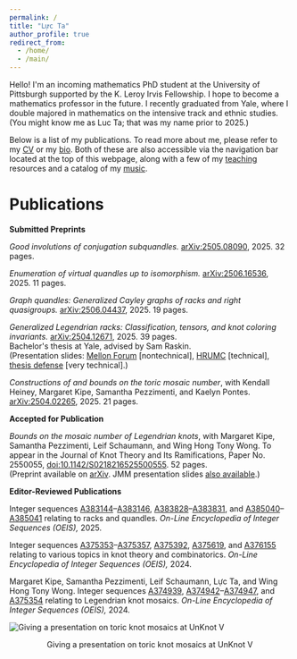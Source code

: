 ```yaml
---
permalink: /
title: "Lực Ta"
author_profile: true
redirect_from: 
  - /home/
  - /main/
---
```


Hello! I'm an incoming mathematics PhD student at the University of Pittsburgh supported by the K. Leroy Irvis Fellowship. I hope to become a mathematics professor in the future. I recently graduated from Yale, where I double majored in mathematics on the intensive track and ethnic studies. (You might know me as Luc Ta; that was my name prior to 2025.) 

Below is a list of my publications. To read more about me, please refer to my [CV](https://luc-ta.github.io/cv/) or my [bio](https://luc-ta.github.io/about/). Both of these are also accessible via the navigation bar located at the top of this webpage, along with a few of my [teaching](https://luc-ta.github.io/teaching/) resources and a catalog of my [music](https://luc-ta.github.io/music/).

Publications
======



**Submitted Preprints**

_Good involutions of conjugation subquandles._ [arXiv:2505.08090](https://arxiv.org/abs/2505.08090), 2025. 32 pages.

_Enumeration of virtual quandles up to isomorphism._ [arXiv:2506.16536](https://arxiv.org/abs/2506.16536), 2025. 11 pages.

_Graph quandles: Generalized Cayley graphs of racks and right quasigroups._ [arXiv:2506.04437](https://arxiv.org/abs/2506.04437), 2025. 19 pages.

_Generalized Legendrian racks: Classification, tensors, and knot coloring invariants._ [arXiv:2504.12671](https://arxiv.org/abs/2504.12671), 2025. 39 pages.\
Bachelor's thesis at Yale, advised by Sam Raskin.\
(Presentation slides: [Mellon Forum](../files/mellon.pdf) \[nontechnical\], [HRUMC](../files/hrumc.pdf) \[technical\], [thesis defense](../files/defense.pdf) \[very technical\].)

_Constructions of and bounds on the toric mosaic number_, with Kendall Heiney, Margaret Kipe, Samantha Pezzimenti, and Kaelyn Pontes. [arXiv:2504.02265](https://doi.org/10.48550/arXiv.2504.02265), 2025. 21 pages.

**Accepted for Publication**

_Bounds on the mosaic number of Legendrian knots_, with Margaret Kipe, Samantha Pezzimenti, Leif Schaumann, and Wing Hong Tony Wong. To appear in the Journal of Knot Theory and Its Ramifications, Paper No. 2550055, [doi:10.1142/S0218216525500555](https://doi.org/10.1142/S0218216525500555). 52 pages.\
(Preprint available on [arXiv](https://arxiv.org/abs/2410.08064). JMM presentation slides [also available](../files/computing-legendrian-mosaic-numbers.pdf).)

**Editor-Reviewed Publications**

Integer sequences [A383144](https://oeis.org/A383144)–[A383146](https://oeis.org/A383146), [A383828](https://oeis.org/A383828)–[A383831](https://oeis.org/A383831), and [A385040](https://oeis.org/A385040)–[A385041](https://oeis.org/A385041) relating to racks and quandles. _On-Line Encyclopedia of Integer Sequences (OEIS),_ 2025.

Integer sequences [A375353](https://oeis.org/A375353)–[A375357](https://oeis.org/A375357), [A375392](https://oeis.org/A375392), [A375619](https://oeis.org/A375619), and [A376155](https://oeis.org/A376155) relating to various topics in knot theory and combinatorics. _On-Line Encyclopedia of Integer Sequences (OEIS),_ 2024.

Margaret Kipe, Samantha Pezzimenti, Leif Schaumann, Lực Ta, and Wing Hong Tony Wong. Integer sequences [A374939](https://oeis.org/A374939), [A374942](https://oeis.org/A374942)–[A374947](https://oeis.org/A374947), and [A375354](https://oeis.org/A375354) relating to Legendrian knot mosaics. _On-Line Encyclopedia of Integer Sequences (OEIS),_ 2024.

![Giving a presentation on toric knot mosaics at UnKnot V](https://luc-ta.github.io/images/presenting.jpg)
<p style="text-align: center;">Giving a presentation on toric knot mosaics at UnKnot V</p>
